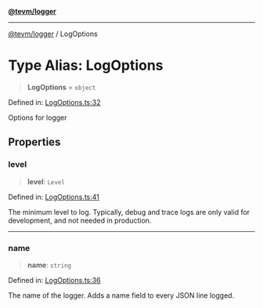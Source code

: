 [**@tevm/logger**](../README.md)

***

[@tevm/logger](../globals.md) / LogOptions

# Type Alias: LogOptions

> **LogOptions** = `object`

Defined in: [LogOptions.ts:32](https://github.com/evmts/tevm-monorepo/blob/main/packages/logger/src/LogOptions.ts#L32)

Options for logger

## Properties

### level

> **level**: `Level`

Defined in: [LogOptions.ts:41](https://github.com/evmts/tevm-monorepo/blob/main/packages/logger/src/LogOptions.ts#L41)

The minimum level to log.
Typically, debug and trace logs are only valid for development, and not needed in production.

***

### name

> **name**: `string`

Defined in: [LogOptions.ts:36](https://github.com/evmts/tevm-monorepo/blob/main/packages/logger/src/LogOptions.ts#L36)

The name of the logger. Adds a name field to every JSON line logged.
